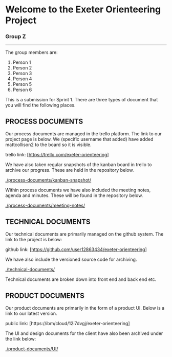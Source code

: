# Welcome to the Exeter Orienteering Project

### Group Z
___

The group members are:

1. Person 1
2. Person 2
3. Person 3
4. Person 4
5. Person 5
6. Person 6


This is a submission for Sprint 1. There are three types of document that you will find the following places.

## PROCESS DOCUMENTS
Our process documents are managed in the trello platform. The link to our project page is below. We (specific username that added) have added mattcollison2 to the board so it is visible.

trello link: [https://trello.com/exeter-orienteering]

We have also taken regular snapshots of the kanban board in trello to archive our progress. These are held in the repository below.

[./process-documents/kanban-snapshot/](./process-documents/kanban-snapshot/)

Within process documents we have also included the meeting notes, agenda and minutes. These will be found in the repository below.

[./process-documents/meeting-notes/](./process-documents/meeting-notes/)


## TECHNICAL DOCUMENTS
Our technical documents are primarily managed on the github system. The link to the project is below:

github link: [https://github.com/user12863434/exeter-orienteering]

We have also include the versioned source code for archiving.

[./technical-documents/](./technical-documents/)

Technical documents are broken down into front end and back end etc.  

## PRODUCT DOCUMENTS
Our product documents are primarily in the form of a product UI. Below is a link to our latest version.

public link: [https://ibm/cloud/12i7dvgj/exeter-orienteering]

The UI and design documents for the client have also been archived under the link below:

[./product-documents/UI/](./product-documents/UI/)
